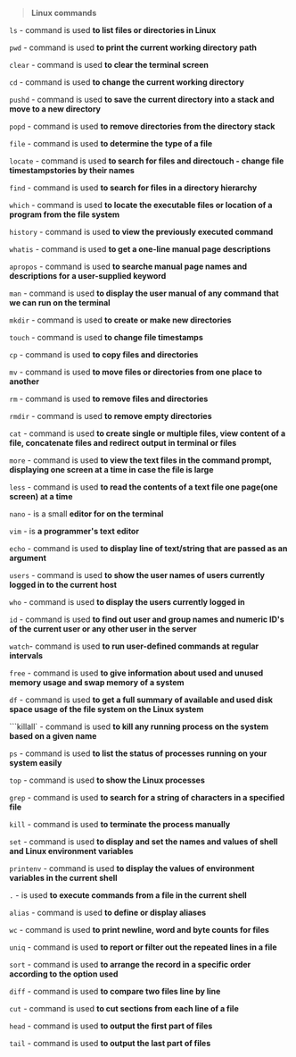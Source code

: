 >**Linux commands**

```ls``` - command is used **to list files or directories in Linux**

```pwd``` - command is used **to print the current working directory path**

```clear``` - command is used **to clear the terminal screen**

```cd``` - command is used **to change the current working directory**

```pushd``` - command is used **to save the current directory into a stack and move to a new directory**

```popd``` - command is used **to remove directories from the directory stack**

```file``` - command is used **to determine the type of a file**

```locate``` - command is used **to search for files and directouch - change file timestampstories by their names**

```find``` - command is used **to search for files in a directory hierarchy**

```which``` - command is used **to locate the executable files or location of a program from the file system**

```history``` - command is used **to view the previously executed command**

```whatis``` - command is used **to get a one-line manual page descriptions**

```apropos``` - command is used **to searche manual page names and descriptions for a user-supplied keyword**

```man``` - command is used **to display the user manual of any command that we can run on the terminal**

```mkdir``` - command is used **to create or make new directories**

```touch``` - command is used **to change file timestamps**

```cp``` - command is used **to copy files and directories**

```mv``` - command is used **to move files or directories from one place to another**

```rm``` - command is used **to remove files and directories**

```rmdir``` - command is used **to remove empty directories**

```cat``` - command is used **to create single or multiple files, view content of a file, concatenate files and redirect output in terminal or files**

```more``` - command is used **to view the text files in the command prompt, displaying one screen at a time in case the file is large**

```less``` - command is used **to read the contents of a text file one page(one screen) at a time**

```nano``` - is a small **editor for on the terminal**

```vim``` - is **a programmer's text editor**

```echo``` - command is used **to display line of text/string that are passed as an argument**

```users``` - command is used **to show the user names of users currently logged in to the current host**

```who``` - command is used **to display the users currently logged in**

```id``` - command is used **to find out user and group names and numeric ID's of the current user or any other user in the server**

```watch```- command is used **to run user-defined commands at regular intervals**

```free``` - command is used **to give information about used and unused memory usage and swap memory of a system**

```df``` - command is used **to get a full summary of available and used disk space usage of the file system on the Linux system**

```killall` - command is used **to kill any running process on the system based on a given name**

```ps``` - command is used **to list the status of processes running on your system easily**

```top``` - command is used **to show the Linux processes**

```grep``` - command is used **to search for a string of characters in a specified file**

```kill``` - command is used **to terminate the process manually**

```set``` - command is used **to display and set the names and values of shell and Linux environment variables**

```printenv``` - command is used **to display the values of environment variables in the current shell**

```.``` - is used **to execute commands from a file in the current shell**

```alias``` - command is used **to define or display aliases**

```wc``` - command is used **to print newline, word and byte counts for files**

 ```uniq``` - command is used **to report or filter out the repeated lines in a file**
 
 ```sort``` - command is used **to arrange the record in a specific order according to the option used**

```diff``` - command is used **to compare two files line by line**

```cut``` - command is used **to cut sections from each line of a file**

```head``` - command is used **to output the first part of files**

```tail``` - command is used **to output the last part of files**
